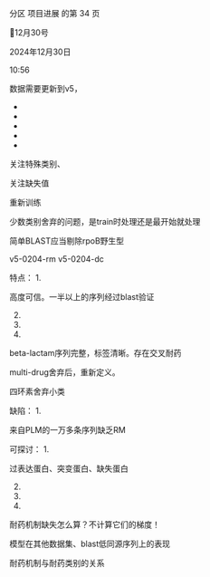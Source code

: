分区 项目进展 的第 34 页

12月30号

2024年12月30日

10:56



数据需要更新到v5，

-

-

-

-

-

关注特殊类别、

关注缺失值

重新训练

少数类别舍弃的问题，是train时处理还是最开始就处理

简单BLAST应当剔除rpoB野生型

v5-0204-rm
v5-0204-dc

特点：
1.

高度可信。一半以上的序列经过blast验证

2.

3.

4.

beta-lactam序列完整，标签清晰。存在交叉耐药

multi-drug舍弃后，重新定义。

四环素舍弃小类

缺陷：
1.

来自PLM的一万多条序列缺乏RM

可探讨：
1.

过表达蛋白、突变蛋白、缺失蛋白

2.

3.

4.

耐药机制缺失怎么算？不计算它们的梯度！

模型在其他数据集、blast低同源序列上的表现

耐药机制与耐药类别的关系

